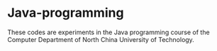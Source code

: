 # Java-programming
These codes are experiments in the Java programming course of the Computer Department of North China University of Technology.
